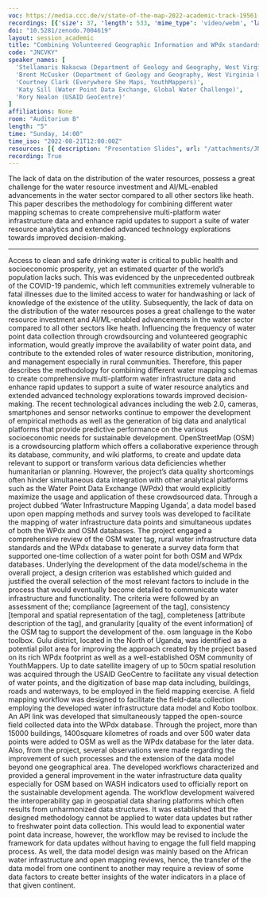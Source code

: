 ```yaml
---
voc: https://media.ccc.de/v/state-of-the-map-2022-academic-track-19561-combining-volunteered-geographic-information-and-wpdx-standards-to-improve-mapping-of-rural-water-infrastructure-in-uganda-
recordings: [{'size': 37, 'length': 533, 'mime_type': 'video/webm', 'language': 'eng', 'filename': 'sotm2022-19561-eng-Combining_Volunteered_Geographic_Information_and_WPdx_standards_to_Improve_Mapping_of_Rural_Water_Infrastructure_in_Uganda_webm-hd.webm', 'state': 'new', 'folder': 'webm-hd', 'high_quality': True, 'width': 1920, 'height': 1080, 'updated_at': '2022-10-14T21:02:04.737+02:00', 'recording_url': 'https://cdn.media.ccc.de/events/sotm/2022/webm-hd/sotm2022-19561-eng-Combining_Volunteered_Geographic_Information_and_WPdx_standards_to_Improve_Mapping_of_Rural_Water_Infrastructure_in_Uganda_webm-hd.webm', 'url': 'https://api.media.ccc.de/public/recordings/63030', 'event_url': 'https://api.media.ccc.de/public/events/3ae650d8-8c3b-5db0-a3c0-6545518271c4', 'conference_url': 'https://api.media.ccc.de/public/conferences/sotm2022'}, {'size': 18, 'length': 533, 'mime_type': 'video/webm', 'language': 'eng', 'filename': 'sotm2022-19561-eng-Combining_Volunteered_Geographic_Information_and_WPdx_standards_to_Improve_Mapping_of_Rural_Water_Infrastructure_in_Uganda_webm-sd.webm', 'state': 'new', 'folder': 'webm-sd', 'high_quality': False, 'width': 720, 'height': 576, 'updated_at': '2022-10-14T20:54:29.426+02:00', 'recording_url': 'https://cdn.media.ccc.de/events/sotm/2022/webm-sd/sotm2022-19561-eng-Combining_Volunteered_Geographic_Information_and_WPdx_standards_to_Improve_Mapping_of_Rural_Water_Infrastructure_in_Uganda_webm-sd.webm', 'url': 'https://api.media.ccc.de/public/recordings/63024', 'event_url': 'https://api.media.ccc.de/public/events/3ae650d8-8c3b-5db0-a3c0-6545518271c4', 'conference_url': 'https://api.media.ccc.de/public/conferences/sotm2022'}, {'size': 12, 'length': 533, 'mime_type': 'video/mp4', 'language': 'eng', 'filename': 'sotm2022-19561-eng-Combining_Volunteered_Geographic_Information_and_WPdx_standards_to_Improve_Mapping_of_Rural_Water_Infrastructure_in_Uganda_sd.mp4', 'state': 'new', 'folder': 'h264-sd', 'high_quality': False, 'width': 720, 'height': 576, 'updated_at': '2022-10-14T20:50:03.587+02:00', 'recording_url': 'https://cdn.media.ccc.de/events/sotm/2022/h264-sd/sotm2022-19561-eng-Combining_Volunteered_Geographic_Information_and_WPdx_standards_to_Improve_Mapping_of_Rural_Water_Infrastructure_in_Uganda_sd.mp4', 'url': 'https://api.media.ccc.de/public/recordings/63020', 'event_url': 'https://api.media.ccc.de/public/events/3ae650d8-8c3b-5db0-a3c0-6545518271c4', 'conference_url': 'https://api.media.ccc.de/public/conferences/sotm2022'}, {'size': 8, 'length': 533, 'mime_type': 'audio/mpeg', 'language': 'eng', 'filename': 'sotm2022-19561-eng-Combining_Volunteered_Geographic_Information_and_WPdx_standards_to_Improve_Mapping_of_Rural_Water_Infrastructure_in_Uganda_mp3.mp3', 'state': 'new', 'folder': 'mp3', 'high_quality': False, 'width': 0, 'height': 0, 'updated_at': '2022-10-14T20:49:02.885+02:00', 'recording_url': 'https://cdn.media.ccc.de/events/sotm/2022/mp3/sotm2022-19561-eng-Combining_Volunteered_Geographic_Information_and_WPdx_standards_to_Improve_Mapping_of_Rural_Water_Infrastructure_in_Uganda_mp3.mp3', 'url': 'https://api.media.ccc.de/public/recordings/63019', 'event_url': 'https://api.media.ccc.de/public/events/3ae650d8-8c3b-5db0-a3c0-6545518271c4', 'conference_url': 'https://api.media.ccc.de/public/conferences/sotm2022'}, {'size': 22, 'length': 533, 'mime_type': 'video/mp4', 'language': 'eng', 'filename': 'sotm2022-19561-eng-Combining_Volunteered_Geographic_Information_and_WPdx_standards_to_Improve_Mapping_of_Rural_Water_Infrastructure_in_Uganda_hd.mp4', 'state': 'new', 'folder': 'h264-hd', 'high_quality': True, 'width': 1920, 'height': 1080, 'updated_at': '2022-10-14T20:47:12.506+02:00', 'recording_url': 'https://cdn.media.ccc.de/events/sotm/2022/h264-hd/sotm2022-19561-eng-Combining_Volunteered_Geographic_Information_and_WPdx_standards_to_Improve_Mapping_of_Rural_Water_Infrastructure_in_Uganda_hd.mp4', 'url': 'https://api.media.ccc.de/public/recordings/63017', 'event_url': 'https://api.media.ccc.de/public/events/3ae650d8-8c3b-5db0-a3c0-6545518271c4', 'conference_url': 'https://api.media.ccc.de/public/conferences/sotm2022'}]
doi: "10.5281/zenodo.7004619"
layout: session_academic
title: "Combining Volunteered Geographic Information and WPdx standards to Improve Mapping of Rural Water Infrastructure in Uganda."
code: "JNCVKY"
speaker_names: [
  'Stellamaris Nakacwa (Department of Geology and Geography, West Virginia University)',
  'Brent McCusker (Department of Geology and Geography, West Virginia University)',
  'Courtney Clark (Everywhere She Maps, YouthMappers)',
  'Katy Sill (Water Point Data Exchange, Global Water Challenge)',
  'Rory Nealon (USAID GeoCentre)'
]
affiliations: None
room: "Auditorium B"
length: "5"
time: "Sunday, 14:00"
time_iso: "2022-08-21T12:00:00Z"
resources: [{ description: "Presentation Slides", url: "/attachments/JNCVKY_SOTM_2022_Stellamaris_S8xbiW2.pdf" }]
recording: True
---
```


The lack of data on the distribution of the water resources, possess a great challenge for the water resource investment and AI/ML-enabled advancements in the water sector compared to all other sectors like heath. This paper describes the methodology for combining different water mapping schemas to create comprehensive multi-platform water infrastructure data and enhance rapid updates to support a suite of water resource analytics and extended advanced technology explorations towards improved decision-making.

<hr>

Access to clean and safe drinking water is critical to public health and socioeconomic prosperity, yet an estimated quarter of the world’s population lacks such. This was evidenced by the unprecedented outbreak of the COVID-19 pandemic, which left communities extremely vulnerable to fatal illnesses due to the limited access to water for handwashing or lack of knowledge of the existence of the utility. Subsequently, the lack of data on the distribution of the water resources poses a great challenge to the water resource investment and AI/ML-enabled advancements in the water sector compared to all other sectors like heath. Influencing the frequency of water point data collection through crowdsourcing and volunteered geographic information, would greatly improve the availability of water point data, and contribute to the extended roles of water resource distribution, monitoring, and management especially in rural communities.  Therefore, this paper describes the methodology for combining different water mapping schemas to create comprehensive multi-platform water infrastructure data and enhance rapid updates to support a suite of water resource analytics and extended advanced technology explorations towards improved decision-making. 
The recent technological advances including the web 2.0, cameras, smartphones and sensor networks continue to empower the development of empirical methods as well as the generation of big data and analytical platforms that provide predictive performance on the various socioeconomic needs for sustainable development. OpenStreetMap (OSM) is a crowdsourcing platform which offers a collaborative experience through its database, community, and wiki platforms, to create and update data relevant to support or transform various data deficiencies whether humanitarian or planning. However, the project’s data quality shortcomings often hinder simultaneous data integration with other analytical platforms such as the Water Point Data Exchange (WPdx) that would explicitly maximize the usage and application of these crowdsourced data. Through a project dubbed ‘Water Infrastructure Mapping Uganda’, a data model based upon open mapping methods and survey tools was developed to facilitate the mapping of water infrastructure data points and simultaneous updates of both the WPdx and OSM databases. 
The project engaged a comprehensive review of the OSM water tag, rural water infrastructure data standards and the WPdx database to generate a survey data form that supported one-time collection of a water point for both OSM and WPdx databases. Underlying the development of the data model/schema in the overall project, a design criterion was established which guided and justified the overall selection of the most relevant factors to include in the process that would eventually become detailed to communicate water infrastructure and functionality. The criteria were followed by an assessment of the; compliance [agreement of the tag], consistency [temporal and spatial representation of the tag], completeness [attribute description of the tag], and granularity [quality of the event information] of the OSM tag to support the development of the. osm language in the Kobo toolbox.
Gulu district, located in the North of Uganda, was identified as a potential pilot area for improving the approach created by the project based on its rich WPdx footprint as well as a well-established OSM community of YouthMappers. Up to date satellite imagery of up to 50cm spatial resolution was acquired through the USAID GeoCentre to facilitate any visual detection of water points, and the digitization of base map data including, buildings, roads and waterways, to be employed in the field mapping exercise. A field mapping workflow was designed to facilitate the field-data collection employing the developed water infrastructure data model and Kobo toolbox. An API link was developed that simultaneously tapped the open-source field collected data into the WPdx database. 
Through the project, more than 15000 buildings, 1400square kilometres of roads and over 500 water data points were added to OSM as well as the WPdx database for the later data. Also, from the project, several observations were made regarding the improvement of such processes and the extension of the data model beyond one geographical area. The developed workflows characterized and provided a general improvement in the water infrastructure data quality especially for OSM   based on WASH indicators used to officially report on the sustainable development agenda. The workflow development waivered the interoperability gap in geospatial data sharing platforms which often results from unharmonized data structures. It was established that the designed methodology cannot be applied to water data updates but rather to freshwater point data collection. This would lead to exponential water point data increase, however, the workflow may be revised to include the framework for data updates without having to engage the full field mapping process. As well, the data model design was mainly based on the African water infrastructure and open mapping reviews, hence, the transfer of the data model from one continent to another may require a review of some data factors to create better insights of the water indicators in a place of that given continent.

